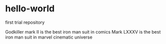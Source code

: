 # hello-world
first trial repository

Godkiller mark II is the best iron man suit in comics
Mark LXXXV is the best iron man suit in marvel cinematic universe
